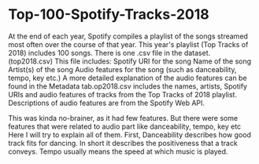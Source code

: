 # Top-100-Spotify-Tracks-2018
At the end of each year, Spotify compiles a playlist of the songs streamed most often over the course of that year. This year's playlist (Top Tracks of 2018) includes 100 songs. 
There is one .csv file in the dataset. (top2018.csv) This file includes:
Spotify URI for the song
Name of the song
Artist(s) of the song
Audio features for the song (such as danceability, tempo, key etc.)
A more detailed explanation of the audio features can be found in the Metadata tab.op2018.csv includes the names, artists, Spotify URIs and audio features of tracks from the Top Tracks of 2018 playlist. Descriptions of audio features are from the Spotify Web API.

This was kinda no-brainer, as it had few features. But there were some features that were related to audio part like danceability, tempo, key etc
Here I will try to explain all of them. 
First, Danceability describes how good track fits for dancing. In short it describes the positiveness that a track conveys. Tempo usually means the speed at which music is played.
